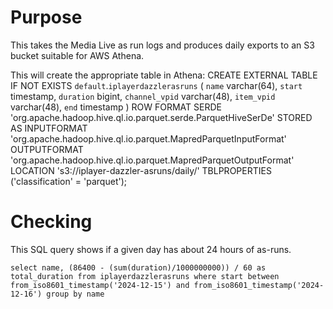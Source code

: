 # Purpose

This takes the Media Live as run logs and produces daily exports to an S3 bucket suitable for AWS Athena.

This will create the appropriate table in Athena:
    CREATE EXTERNAL TABLE IF NOT EXISTS `default`.`iplayerdazzlerasruns` (
    `name` varchar(64),
    `start` timestamp,
    `duration` bigint,
    `channel_vpid` varchar(48),
    `item_vpid` varchar(48),
        `end` timestamp
    )
    ROW FORMAT SERDE 'org.apache.hadoop.hive.ql.io.parquet.serde.ParquetHiveSerDe'
    STORED AS INPUTFORMAT 'org.apache.hadoop.hive.ql.io.parquet.MapredParquetInputFormat' OUTPUTFORMAT 'org.apache.hadoop.hive.ql.io.parquet.MapredParquetOutputFormat'
    LOCATION 's3://iplayer-dazzler-asruns/daily/'
    TBLPROPERTIES ('classification' = 'parquet');


# Checking
This SQL query shows if a given day has about 24 hours of as-runs.

    select name, (86400 - (sum(duration)/1000000000)) / 60 as total_duration from iplayerdazzlerasruns where start between from_iso8601_timestamp('2024-12-15') and from_iso8601_timestamp('2024-12-16') group by name